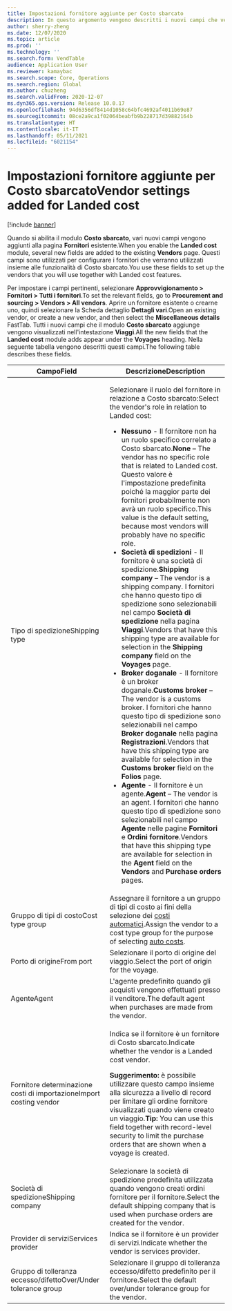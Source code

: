 ```yaml
---
title: Impostazioni fornitore aggiunte per Costo sbarcato
description: In questo argomento vengono descritti i nuovi campi che vengono aggiunti alla pagina Fornitori esistente quando si abilita il modulo Costo sbarcato. Questi campi sono utilizzati per configurare i fornitori che verranno utilizzati insieme alle funzionalità di Costo sbarcato.
author: sherry-zheng
ms.date: 12/07/2020
ms.topic: article
ms.prod: ''
ms.technology: ''
ms.search.form: VendTable
audience: Application User
ms.reviewer: kamaybac
ms.search.scope: Core, Operations
ms.search.region: Global
ms.author: chuzheng
ms.search.validFrom: 2020-12-07
ms.dyn365.ops.version: Release 10.0.17
ms.openlocfilehash: 94d6356df8414d1058c64bfc4692af4011b69e87
ms.sourcegitcommit: 08ce2a9ca1f02064beabfb9b228717d39882164b
ms.translationtype: HT
ms.contentlocale: it-IT
ms.lasthandoff: 05/11/2021
ms.locfileid: "6021154"
---
```

# <a name="vendor-settings-added-for-landed-cost"></a><span data-ttu-id="63927-104">Impostazioni fornitore aggiunte per Costo sbarcato</span><span class="sxs-lookup"><span data-stu-id="63927-104">Vendor settings added for Landed cost</span></span>

[!include [banner](../../includes/banner.md)]

<span data-ttu-id="63927-105">Quando si abilita il modulo **Costo sbarcato**, vari nuovi campi vengono aggiunti alla pagina **Fornitori** esistente.</span><span class="sxs-lookup"><span data-stu-id="63927-105">When you enable the **Landed cost** module, several new fields are added to the existing **Vendors** page.</span></span> <span data-ttu-id="63927-106">Questi campi sono utilizzati per configurare i fornitori che verranno utilizzati insieme alle funzionalità di Costo sbarcato.</span><span class="sxs-lookup"><span data-stu-id="63927-106">You use these fields to set up the vendors that you will use together with Landed cost features.</span></span>

<span data-ttu-id="63927-107">Per impostare i campi pertinenti, selezionare **Approvvigionamento \> Fornitori \> Tutti i fornitori**.</span><span class="sxs-lookup"><span data-stu-id="63927-107">To set the relevant fields, go to **Procurement and sourcing \> Vendors \> All vendors**.</span></span> <span data-ttu-id="63927-108">Aprire un fornitore esistente o crearne uno, quindi selezionare la Scheda dettaglio **Dettagli vari**.</span><span class="sxs-lookup"><span data-stu-id="63927-108">Open an existing vendor, or create a new vendor, and then select the **Miscellaneous details** FastTab.</span></span> <span data-ttu-id="63927-109">Tutti i nuovi campi che il modulo **Costo sbarcato** aggiunge vengono visualizzati nell'intestazione **Viaggi**.</span><span class="sxs-lookup"><span data-stu-id="63927-109">All the new fields that the **Landed cost** module adds appear under the **Voyages** heading.</span></span> <span data-ttu-id="63927-110">Nella seguente tabella vengono descritti questi campi.</span><span class="sxs-lookup"><span data-stu-id="63927-110">The following table describes these fields.</span></span>

| <span data-ttu-id="63927-111">Campo</span><span class="sxs-lookup"><span data-stu-id="63927-111">Field</span></span> | <span data-ttu-id="63927-112">Descrizione</span><span class="sxs-lookup"><span data-stu-id="63927-112">Description</span></span> |
|---|---|
| <span data-ttu-id="63927-113">Tipo di spedizione</span><span class="sxs-lookup"><span data-stu-id="63927-113">Shipping type</span></span> | <p><span data-ttu-id="63927-114">Selezionare il ruolo del fornitore in relazione a Costo sbarcato:</span><span class="sxs-lookup"><span data-stu-id="63927-114">Select the vendor's role in relation to Landed cost:</span></span></p><ul><li><span data-ttu-id="63927-115">**Nessuno** - Il fornitore non ha un ruolo specifico correlato a Costo sbarcato.</span><span class="sxs-lookup"><span data-stu-id="63927-115">**None** – The vendor has no specific role that is related to Landed cost.</span></span> <span data-ttu-id="63927-116">Questo valore è l'impostazione predefinita poiché la maggior parte dei fornitori probabilmente non avrà un ruolo specifico.</span><span class="sxs-lookup"><span data-stu-id="63927-116">This value is the default setting, because most vendors will probably have no specific role.</span></span></li><li><span data-ttu-id="63927-117">**Società di spedizioni** - Il fornitore è una società di spedizione.</span><span class="sxs-lookup"><span data-stu-id="63927-117">**Shipping company** – The vendor is a shipping company.</span></span> <span data-ttu-id="63927-118">I fornitori che hanno questo tipo di spedizione sono selezionabili nel campo **Società di spedizione** nella pagina **Viaggi**.</span><span class="sxs-lookup"><span data-stu-id="63927-118">Vendors that have this shipping type are available for selection in the **Shipping company** field on the **Voyages** page.</span></span></li><li><span data-ttu-id="63927-119">**Broker doganale** - Il fornitore è un broker doganale.</span><span class="sxs-lookup"><span data-stu-id="63927-119">**Customs broker** – The vendor is a customs broker.</span></span> <span data-ttu-id="63927-120">I fornitori che hanno questo tipo di spedizione sono selezionabili nel campo **Broker doganale** nella pagina **Registrazioni**.</span><span class="sxs-lookup"><span data-stu-id="63927-120">Vendors that have this shipping type are available for selection in the **Customs broker** field on the **Folios** page.</span></span></li><li><span data-ttu-id="63927-121">**Agente** - Il fornitore è un agente.</span><span class="sxs-lookup"><span data-stu-id="63927-121">**Agent** – The vendor is an agent.</span></span> <span data-ttu-id="63927-122">I fornitori che hanno questo tipo di spedizione sono selezionabili nel campo **Agente** nelle pagine **Fornitori** e **Ordini fornitore**.</span><span class="sxs-lookup"><span data-stu-id="63927-122">Vendors that have this shipping type are available for selection in the **Agent** field on the **Vendors** and **Purchase orders** pages.</span></span></li></ul> |
| <span data-ttu-id="63927-123">Gruppo di tipi di costo</span><span class="sxs-lookup"><span data-stu-id="63927-123">Cost type group</span></span> | <span data-ttu-id="63927-124">Assegnare il fornitore a un gruppo di tipi di costo ai fini della selezione dei [costi automatici](auto-cost-setup.md).</span><span class="sxs-lookup"><span data-stu-id="63927-124">Assign the vendor to a cost type group for the purpose of selecting [auto costs](auto-cost-setup.md).</span></span> |
| <span data-ttu-id="63927-125">Porto di origine</span><span class="sxs-lookup"><span data-stu-id="63927-125">From port</span></span> | <span data-ttu-id="63927-126">Selezionare il porto di origine del viaggio.</span><span class="sxs-lookup"><span data-stu-id="63927-126">Select the port of origin for the voyage.</span></span> |
| <span data-ttu-id="63927-127">Agente</span><span class="sxs-lookup"><span data-stu-id="63927-127">Agent</span></span> | <span data-ttu-id="63927-128">L'agente predefinito quando gli acquisti vengono effettuati presso il venditore.</span><span class="sxs-lookup"><span data-stu-id="63927-128">The default agent when purchases are made from the vendor.</span></span> |
| <span data-ttu-id="63927-129">Fornitore determinazione costi di importazione</span><span class="sxs-lookup"><span data-stu-id="63927-129">Import costing vendor</span></span> | <p><span data-ttu-id="63927-130">Indica se il fornitore è un fornitore di Costo sbarcato.</span><span class="sxs-lookup"><span data-stu-id="63927-130">Indicate whether the vendor is a Landed cost vendor.</span></span></p><p><span data-ttu-id="63927-131">**Suggerimento:** è possibile utilizzare questo campo insieme alla sicurezza a livello di record per limitare gli ordine fornitore visualizzati quando viene creato un viaggio.</span><span class="sxs-lookup"><span data-stu-id="63927-131">**Tip:** You can use this field together with record-level security to limit the purchase orders that are shown when a voyage is created.</span></span></p> |
| <span data-ttu-id="63927-132">Società di spedizione</span><span class="sxs-lookup"><span data-stu-id="63927-132">Shipping company</span></span> | <span data-ttu-id="63927-133">Selezionare la società di spedizione predefinita utilizzata quando vengono creati ordini fornitore per il fornitore.</span><span class="sxs-lookup"><span data-stu-id="63927-133">Select the default shipping company that is used when purchase orders are created for the vendor.</span></span> |
| <span data-ttu-id="63927-134">Provider di servizi</span><span class="sxs-lookup"><span data-stu-id="63927-134">Services provider</span></span> | <span data-ttu-id="63927-135">Indica se il fornitore è un provider di servizi.</span><span class="sxs-lookup"><span data-stu-id="63927-135">Indicate whether the vendor is services provider.</span></span> |
| <span data-ttu-id="63927-136">Gruppo di tolleranza eccesso/difetto</span><span class="sxs-lookup"><span data-stu-id="63927-136">Over/Under tolerance group</span></span> | <span data-ttu-id="63927-137">Selezionare il gruppo di tolleranza eccesso/difetto predefinito per il fornitore.</span><span class="sxs-lookup"><span data-stu-id="63927-137">Select the default over/under tolerance group for the vendor.</span></span> |
